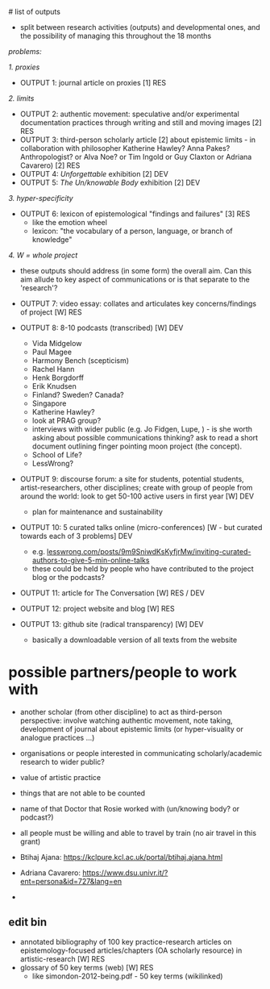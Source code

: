 
# list of outputs

- split between research activities (outputs) and developmental ones, and the possibility of managing this throughout the 18 months

_problems:_

_1. proxies_

- OUTPUT 1: journal article on proxies [1] RES

_2. limits_

- OUTPUT 2: authentic movement: speculative and/or experimental documentation practices through writing and still and moving images [2] RES
- OUTPUT 3: third-person scholarly article [2] about epistemic limits - in collaboration with philosopher Katherine Hawley? Anna Pakes? Anthropologist? or Alva Noe? or Tim Ingold or Guy Claxton or Adriana Cavarero) [2] RES
- OUTPUT 4: _Unforgettable_ exhibition [2] DEV
- OUTPUT 5: _The Un/knowable Body_ exhibition [2] DEV

_3. hyper-specificity_

- OUTPUT 6: lexicon of epistemological "findings and failures" [3] RES
    + like the emotion wheel
    + lexicon: "the vocabulary of a person, language, or branch of knowledge"

_4. W = whole project_

- these outputs should address (in some form) the overall aim. Can this aim allude to key aspect of communications or is that separate to the 'research'?

- OUTPUT 7: video essay: collates and articulates key concerns/findings of project [W] RES
- OUTPUT 8: 8-10 podcasts (transcribed) [W] DEV
    + Vida Midgelow
    + Paul Magee
    + Harmony Bench (scepticism)
    + Rachel Hann
    + Henk Borgdorff
    + Erik Knudsen
    + Finland? Sweden? Canada? 
    + Singapore
    + Katherine Hawley?
    + look at PRAG group?
    + interviews with wider public (e.g. Jo Fidgen, Lupe, ) - is she worth asking about possible communications thinking? ask to read a short document outlining finger pointing moon project (the concept).
    + School of Life? 
    + LessWrong? 

- OUTPUT 9: discourse forum: a site for students, potential students, artist-researchers, other disciplines; create with group of people from around the world: look to get 50-100 active users in first year [W] DEV
    + plan for maintenance and sustainability
- OUTPUT 10: 5 curated talks online (micro-conferences) [W - but curated towards each of 3 problems] DEV
    + e.g. [lesswrong.com/posts/9m9SniwdKsKyfjrMw/inviting-curated-authors-to-give-5-min-online-talks](https://www.lesswrong.com/posts/9m9SniwdKsKyfjrMw/inviting-curated-authors-to-give-5-min-online-talks)
    + these could be held by people who have contributed to the project blog or the podcasts? 
- OUTPUT 11: article for The Conversation [W] RES / DEV
- OUTPUT 12: project website and blog [W] RES

- OUTPUT 13: github site (radical transparency) [W] DEV
    + basically a downloadable version of all texts from the website


# possible partners/people to work with

- another scholar (from other discipline) to act as third-person perspective: involve watching authentic movement, note taking, development of journal about epistemic limits (or hyper-visuality or analogue practices ...)
- organisations or people interested in communicating scholarly/academic research to wider public? 
- value of artistic practice
- things that are not able to be counted
- name of that Doctor that Rosie worked with (un/knowing body? or podcast?)

- all people must be willing and able to travel by train (no air travel in this grant)

- Btihaj Ajana: https://kclpure.kcl.ac.uk/portal/btihaj.ajana.html
- Adriana Cavarero: https://www.dsu.univr.it/?ent=persona&id=727&lang=en
- 

## edit bin

- annotated bibliography of 100 key practice-research articles on epistemology-focused articles/chapters (OA scholarly resource) in artistic-research [W] RES
- glossary of 50 key terms (web) [W] RES
    + like simondon-2012-being.pdf - 50 key terms (wikilinked)



